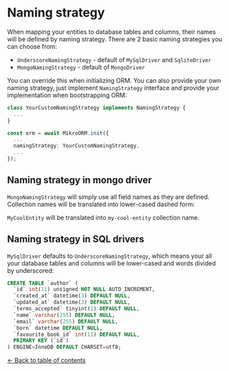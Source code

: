 ---
---

# Naming strategy

When mapping your entities to database tables and columns, their names will be defined by naming 
strategy. There are 2 basic naming strategies you can choose from:

- `UnderscoreNamingStrategy` - default of `MySqlDriver` and `SqliteDriver`
- `MongoNamingStrategy` - default of `MongoDriver`

You can override this when initializing ORM. You can also provide your own naming strategy, just 
implement `NamingStrategy` interface and provide your implementation when bootstrapping ORM:

```typescript
class YourCustomNamingStrategy implements NamingStrategy {
  ...
}

const orm = await MikroORM.init({
  ...
  namingStrategy: YourCustomNamingStrategy,
  ...
});
```

## Naming strategy in mongo driver

`MongoNamingStrategy` will simply use all field names as they are defined. Collection names will
be translated into lower-cased dashed form:

`MyCoolEntity` will be translated into `my-cool-entity` collection name.

## Naming strategy in SQL drivers

`MySqlDriver` defaults to `UnderscoreNamingStrategy`, which means your all your database tables and
columns will be lower-cased and words divided by underscored:

```sql
CREATE TABLE `author` (
  `id` int(11) unsigned NOT NULL AUTO_INCREMENT,
  `created_at` datetime(3) DEFAULT NULL,
  `updated_at` datetime(3) DEFAULT NULL,
  `terms_accepted` tinyint(1) DEFAULT NULL,
  `name` varchar(255) DEFAULT NULL,
  `email` varchar(255) DEFAULT NULL,
  `born` datetime DEFAULT NULL,
  `favourite_book_id` int(11) DEFAULT NULL,
  PRIMARY KEY (`id`)
) ENGINE=InnoDB DEFAULT CHARSET=utf8;
```

[&larr; Back to table of contents](index.md#table-of-contents)
